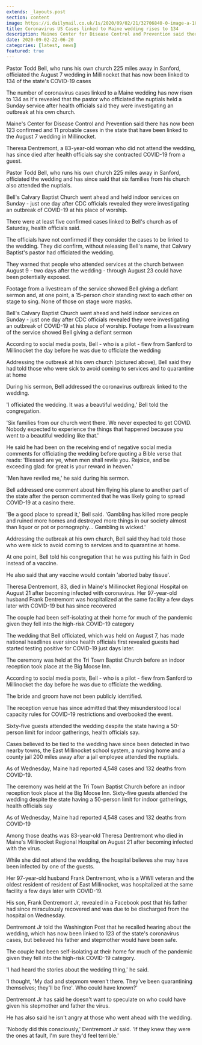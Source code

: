 ```yaml
---
extends: _layouts.post
section: content
image: https://i.dailymail.co.uk/1s/2020/09/02/21/32706840-0-image-a-108_1599079756060.jpg 
title: Coronavirus US Cases linked to Maine wedding rises to 134 
description: Maines Center for Disease Control and Prevention said there has now been 123 confirmed and 11 probable cases in the state that have been linked to the August 7 wedding in Millinocket. 
date: 2020-09-02-22-06-20 
categories: [latest, news] 
featured: true 
--- 
```

Pastor Todd Bell, who runs his own church 225 miles away in Sanford, officiated the August 7 wedding in Millinocket that has now been linked to 134 of the state's COVID-19 cases

The number of coronavirus cases linked to a Maine wedding has now risen to 134 as it's revealed that the pastor who officiated the nuptials held a Sunday service after health officials said they were investigating an outbreak at his own church. 

Maine's Center for Disease Control and Prevention said there has now been 123 confirmed and 11 probable cases in the state that have been linked to the August 7 wedding in Millinocket. 

Theresa Dentremont, a 83-year-old woman who did not attend the wedding, has since died after health officials say she contracted COVID-19 from a guest. 

Pastor Todd Bell, who runs his own church 225 miles away in Sanford, officiated the wedding and has since said that six families from his church also attended the nuptials.

Bell's Calvary Baptist Church went ahead and held indoor services on Sunday - just one day after CDC officials revealed they were investigating an outbreak of COVID-19 at his place of worship. 

There were at least five confirmed cases linked to Bell's church as of Saturday, health officials said. 

The officials have not confirmed if they consider the cases to be linked to the wedding. They did confirm, without releasing Bell's name, that Calvary Baptist's pastor had officiated the wedding.   

They warned that people who attended services at the church between August 9 - two days after the wedding - through August 23 could have been potentially exposed. 

Footage from a livestream of the service showed Bell giving a defiant sermon and, at one point, a 15-person choir standing next to each other on stage to sing. None of those on stage wore masks. 

Bell's Calvary Baptist Church went ahead and held indoor services on Sunday - just one day after CDC officials revealed they were investigating an outbreak of COVID-19 at his place of worship. Footage from a livestream of the service showed Bell giving a defiant sermon

According to social media posts, Bell - who is a pilot - flew from Sanford to Millinocket the day before he was due to officiate the wedding

Addressing the outbreak at his own church (pictured above), Bell said they had told those who were sick to avoid coming to services and to quarantine at home

During his sermon, Bell addressed the coronavirus outbreak linked to the wedding. 

'I officiated the wedding. It was a beautiful wedding,' Bell told the congregation. 

'Six families from our church went there. We never expected to get COVID. Nobody expected to experience the things that happened because you went to a beautiful wedding like that.' 

He said he had been on the receiving end of negative social media comments for officiating the wedding before quoting a Bible verse that reads: 'Blessed are ye, when men shall revile you. Rejoice, and be exceeding glad: for great is your reward in heaven.'  

'Men have reviled me,' he said during his sermon.  

Bell addressed one comment about him flying his plane to another part of the state after the person commented that he was likely going to spread COVID-19 at a casino there.  

'Be a good place to spread it,' Bell said. 'Gambling has killed more people and ruined more homes and destroyed more things in our society almost than liquor or pot or pornography... Gambling is wicked.'

Addressing the outbreak at his own church, Bell said they had told those who were sick to avoid coming to services and to quarantine at home. 

At one point, Bell told his congregation that he was putting his faith in God instead of a vaccine.

He also said that any vaccine would contain 'aborted baby tissue'.

Theresa Dentremont, 83, died in Maine's Millinocket Regional Hospital on August 21 after becoming infected with coronavirus. Her 97-year-old husband Frank Dentremont was hospitalized at the same facility a few days later with COVID-19 but has since recovered

The couple had been self-isolating at their home for much of the pandemic given they fell into the high-risk COVID-19 category

The wedding that Bell officiated, which was held on August 7, has made national headlines ever since health officials first revealed guests had started testing positive for COVID-19 just days later. 

The ceremony was held at the Tri Town Baptist Church before an indoor reception took place at the Big Moose Inn.     

According to social media posts, Bell - who is a pilot - flew from Sanford to Millinocket the day before he was due to officiate the wedding. 

The bride and groom have not been publicly identified. 

The reception venue has since admitted that they misunderstood local capacity rules for COVID-19 restrictions and overbooked the event. 

Sixty-five guests attended the wedding despite the state having a 50-person limit for indoor gatherings, health officials say.

Cases believed to be tied to the wedding have since been detected in two nearby towns, the East Millinocket school system, a nursing home and a county jail 200 miles away after a jail employee attended the nuptials. 

As of Wednesday, Maine had reported 4,548 cases and 132 deaths from COVID-19. 

The ceremony was held at the Tri Town Baptist Church before an indoor reception took place at the Big Moose Inn. Sixty-five guests attended the wedding despite the state having a 50-person limit for indoor gatherings, health officials say

As of Wednesday, Maine had reported 4,548 cases and 132 deaths from COVID-19 

Among those deaths was 83-year-old Theresa Dentremont who died in Maine's Millinocket Regional Hospital on August 21 after becoming infected with the virus.  

While she did not attend the wedding, the hospital believes she may have been infected by one of the guests. 

Her 97-year-old husband Frank Dentremont, who is a WWII veteran and the oldest resident of resident of East Millinocket, was hospitalized at the same facility a few days later with COVID-19. 

His son, Frank Dentremont Jr, revealed in a Facebook post that his father had since miraculously recovered and was due to be discharged from the hospital on Wednesday. 

Dentremont Jr told the Washington Post that he recalled hearing about the wedding, which has now been linked to 123 of the state's coronavirus cases, but believed his father and stepmother would have been safe. 

The couple had been self-isolating at their home for much of the pandemic given they fell into the high-risk COVID-19 category. 

'I had heard the stories about the wedding thing,' he said. 

'I thought, 'My dad and stepmom weren't there. They've been quarantining themselves; they'll be fine'. Who could have known?' 

Dentremont Jr has said he doesn't want to speculate on who could have given his stepmother and father the virus. 

He has also said he isn't angry at those who went ahead with the wedding. 

'Nobody did this consciously,' Dentremont Jr said. 'If they knew they were the ones at fault, I'm sure they'd feel terrible.' 

